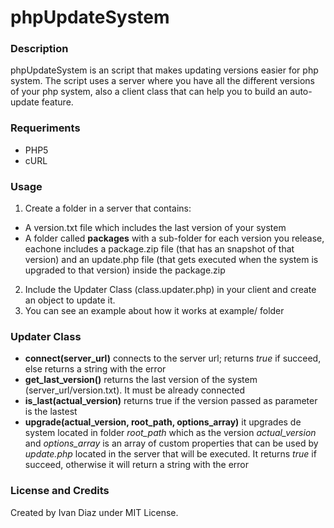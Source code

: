 phpUpdateSystem
===============

### Description
phpUpdateSystem is an script that makes updating versions easier for php system.
The script uses a server where you have all the different versions of your php system, also a client class that can help you to build an auto-update feature.

### Requeriments
* PHP5
* cURL

### Usage
1. Create a folder in a server that contains:
  * A version.txt file which includes the last version of your system
  * A folder called **packages** with a sub-folder for each version you release, eachone includes a package.zip file (that has an snapshot of that version) and an update.php file (that gets executed when the system is upgraded to that version) inside the package.zip
2. Include the Updater Class (class.updater.php) in your client and create an object to update it.
3. You can see an example about how it works at example/ folder

### Updater Class
* **connect(server_url)** connects to the server url; returns *true* if succeed, else returns a string with the error
* **get_last_version()** returns the last version of the system (server_url/version.txt). It must be already connected
* **is_last(actual_version)** returns true if the version passed as parameter is the lastest
* **upgrade(actual_version, root_path, options_array)** it upgrades de system located in folder *root_path* which as the version *actual_version* and *options_array* is an array of custom properties that can be used by *update.php* located in the server that will be executed. It returns *true* if succeed, otherwise it will return a string with the error


### License and Credits
Created by Ivan Diaz under MIT License.
